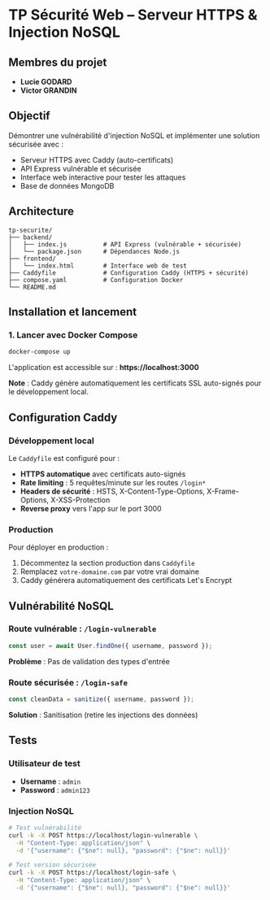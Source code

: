 # TP Sécurité Web – Serveur HTTPS & Injection NoSQL

## Membres du projet
- **Lucie GODARD**
- **Victor GRANDIN**

## Objectif

Démontrer une vulnérabilité d'injection NoSQL et implémenter une solution sécurisée avec :
- Serveur HTTPS avec Caddy (auto-certificats)
- API Express vulnérable et sécurisée
- Interface web interactive pour tester les attaques
- Base de données MongoDB

## Architecture

```
tp-securite/
├── backend/
│   ├── index.js          # API Express (vulnérable + sécurisée)
│   └── package.json      # Dépendances Node.js
├── frontend/
│   └── index.html        # Interface web de test
├── Caddyfile             # Configuration Caddy (HTTPS + sécurité)
├── compose.yaml          # Configuration Docker
└── README.md
```

## Installation et lancement

### 1. Lancer avec Docker Compose
```bash
docker-compose up
```

L'application est accessible sur : **https://localhost:3000**

**Note** : Caddy génère automatiquement les certificats SSL auto-signés pour le développement local.

## Configuration Caddy

### Développement local
Le `Caddyfile` est configuré pour :
- **HTTPS automatique** avec certificats auto-signés
- **Rate limiting** : 5 requêtes/minute sur les routes `/login*`
- **Headers de sécurité** : HSTS, X-Content-Type-Options, X-Frame-Options, X-XSS-Protection
- **Reverse proxy** vers l'app sur le port 3000

### Production
Pour déployer en production :
1. Décommentez la section production dans `Caddyfile`
2. Remplacez `votre-domaine.com` par votre vrai domaine
3. Caddy générera automatiquement des certificats Let's Encrypt

## Vulnérabilité NoSQL

### Route vulnérable : `/login-vulnerable`
```javascript
const user = await User.findOne({ username, password });
```
**Problème** : Pas de validation des types d'entrée

### Route sécurisée : `/login-safe`
```javascript
const cleanData = sanitize({ username, password });
```
**Solution** : Sanitisation (retire les injections des données)

## Tests

### Utilisateur de test
- **Username** : `admin`
- **Password** : `admin123`

### Injection NoSQL
```bash
# Test vulnérabilité
curl -k -X POST https://localhost/login-vulnerable \
  -H "Content-Type: application/json" \
  -d '{"username": {"$ne": null}, "password": {"$ne": null}}'

# Test version sécurisée
curl -k -X POST https://localhost/login-safe \
  -H "Content-Type: application/json" \
  -d '{"username": {"$ne": null}, "password": {"$ne": null}}'
```